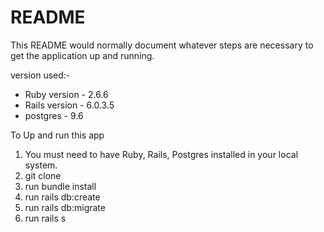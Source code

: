 # README

This README would normally document whatever steps are necessary to get the
application up and running.

version used:-
* Ruby version - 2.6.6
* Rails version - 6.0.3.5
* postgres - 9.6


To Up and run this app
1. You must need to have Ruby, Rails, Postgres installed in your local system.
2. git clone <github url>
3. run bundle install
4. run rails db:create
5. run rails db:migrate
6. run rails s


